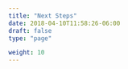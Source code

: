 ```yaml
---
title: "Next Steps"
date: 2018-04-10T11:58:26-06:00
draft: false
type: "page"

weight: 10
---
```



